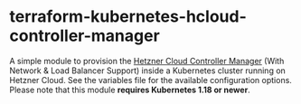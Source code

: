 # terraform-kubernetes-hcloud-controller-manager
A simple module to provision the [Hetzner Cloud Controller Manager](https://github.com/hetznercloud/hcloud-cloud-controller-manager) (With Network & Load Balancer Support) inside a Kubernetes cluster running on Hetzner Cloud. See the variables file for the available configuration options. Please note that this module **requires Kubernetes 1.18 or newer**.